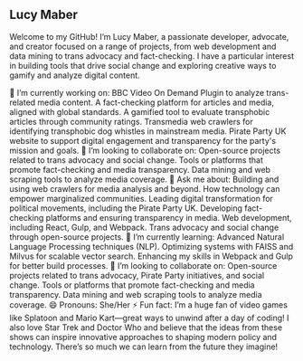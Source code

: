 ## Lucy Maber
Welcome to my GitHub! I’m Lucy Maber, a passionate developer, advocate, and creator focused on a range of projects, from web development and data mining to trans advocacy and fact-checking. I have a particular interest in building tools that drive social change and exploring creative ways to gamify and analyze digital content.

🔭 I’m currently working on:
    BBC Video On Demand Plugin to analyze trans-related media content.
    A fact-checking platform for articles and media, aligned with global standards.
    A gamified tool to evaluate transphobic articles through community ratings.
    Transmedia web crawlers for identifying transphobic dog whistles in mainstream media.
    Pirate Party UK website to support digital engagement and transparency for the party's mission and goals.
👯 I’m looking to collaborate on:
    Open-source projects related to trans advocacy and social change.
    Tools or platforms that promote fact-checking and media transparency.
    Data mining and web scraping tools to analyze media coverage.
💬 Ask me about:
    Building and using web crawlers for media analysis and beyond.
    How technology can empower marginalized communities.
    Leading digital transformation for political movements, including the Pirate Party UK.
    Developing fact-checking platforms and ensuring transparency in media.
    Web development, including React, Gulp, and Webpack.
    Trans advocacy and social change through open-source projects.
🌱 I’m currently learning:
    Advanced Natural Language Processing techniques (NLP).
    Optimizing systems with FAISS and Milvus for scalable vector search.
    Enhancing my skills in Webpack and Gulp for better build processes.
👯 I’m looking to collaborate on:
    Open-source projects related to trans advocacy, Pirate Party initiatives, and social change.
    Tools or platforms that promote fact-checking and media transparency.
    Data mining and web scraping tools to analyze media coverage.
😄 Pronouns: She/Her
⚡ Fun fact:
I’m a huge fan of video games like Splatoon and Mario Kart—great ways to unwind after a day of coding! I also love Star Trek and Doctor Who and believe that the ideas from these shows can inspire innovative approaches to shaping modern policy and technology. There’s so much we can learn from the future they imagine!
